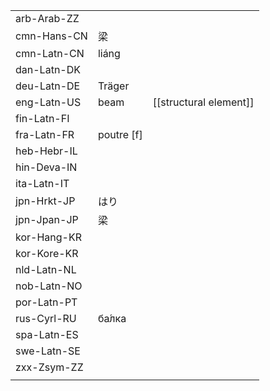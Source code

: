 | | | |
|-|-|-|
| arb-Arab-ZZ |  |  |
| cmn-Hans-CN | 梁 |  |
| cmn-Latn-CN | liáng |  |
| dan-Latn-DK |  |  |
| deu-Latn-DE | Träger |  |
| eng-Latn-US | beam | [[structural element]] |
| fin-Latn-FI |  |  |
| fra-Latn-FR | poutre [f] |  |
| heb-Hebr-IL |  |  |
| hin-Deva-IN |  |  |
| ita-Latn-IT |  |  |
| jpn-Hrkt-JP | はり |  |
| jpn-Jpan-JP | 梁 |  |
| kor-Hang-KR |  |  |
| kor-Kore-KR |  |  |
| nld-Latn-NL |  |  |
| nob-Latn-NO |  |  |
| por-Latn-PT |  |  |
| rus-Cyrl-RU | ба́лка |  |
| spa-Latn-ES |  |  |
| swe-Latn-SE |  |  |
| zxx-Zsym-ZZ |  |  |
|  |  |  |